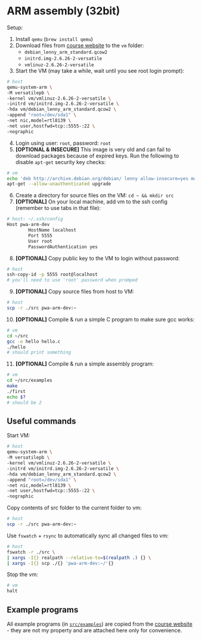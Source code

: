 # ARM assembly (32bit)

Setup:

1. Install `qemu` (`brew install qemu`)
2. Download files from [course website](https://students.mimuw.edu.pl/~zbyszek/asm/qemu) to the `vm` folder:
   - `debian_lenny_arm_standard.qcow2`
   - `initrd.img-2.6.26-2-versatile`
   - `vmlinuz-2.6.26-2-versatile`
3. Start the VM (may take a while, wait until you see root login prompt):
```bash
# host
qemu-system-arm \
-M versatilepb \
-kernel vm/vmlinuz-2.6.26-2-versatile \
-initrd vm/initrd.img-2.6.26-2-versatile \
-hda vm/debian_lenny_arm_standard.qcow2 \
-append "root=/dev/sda1" \
-net nic,model=rtl8139 \
-net user,hostfwd=tcp::5555-:22 \
-nographic
```
4. Login using user: `root`, password: `root`
5. **[OPTIONAL & INSECURE]** This image is very old and can fail to download packages because of expired keys.
   Run the following to disable `apt-get` security key checks:
```bash
# vm
echo 'deb http://archive.debian.org/debian/ lenny allow-insecure=yes main' > /etc/apt/sources.list
apt-get --allow-unauthenticated upgrade
```
6. Create a directory for source files on the VM: `cd ~ && mkdir src`
7. **[OPTIONAL]** On your local machine, add vm to the ssh config (remember to use tabs in that file):
```bash
# host: ~/.ssh/config
Host pwa-arm-dev
        HostName localhost
        Port 5555
        User root
        PasswordAuthentication yes
```
8. **[OPTIONAL]** Copy public key to the VM to login without password:
```bash
# host
ssh-copy-id -p 5555 root@localhost
# you'll need to use 'root' password when promped
```
9. **[OPTIONAL]** Copy source files from host to VM:
```bash
# host
scp -r ./src pwa-arm-dev:~
```
10. **[OPTIONAL]** Compile & run a simple C program to make sure gcc works:
```bash
# vm
cd ~/src
gcc -o hello hello.c
./hello
# should print something
```
11. **[OPTIONAL]** Compile & run a simple assembly program:
```bash
# vm
cd ~/src/examples
make
./first
echo $?
# should be 2
```

## Useful commands

Start VM:
```bash
# host
qemu-system-arm \
-M versatilepb \
-kernel vm/vmlinuz-2.6.26-2-versatile \
-initrd vm/initrd.img-2.6.26-2-versatile \
-hda vm/debian_lenny_arm_standard.qcow2 \
-append "root=/dev/sda1" \
-net nic,model=rtl8139 \
-net user,hostfwd=tcp::5555-:22 \
-nographic
```

Copy contents of src folder to the current folder to vm:
```bash
# host
scp -r ./src pwa-arm-dev:~
```

Use `fswatch` + `rsync` to automatically sync all changed files to vm:
```bash
# host
fswatch -r ./src \
| xargs -I{} realpath --relative-to=$(realpath .) {} \
| xargs -I{} scp ./{} 'pwa-arm-dev:~/'{}
```

Stop the vm:
```bash
# vm
halt
```


## Example programs

All example programs (in [`src/examples`](src/examples)) are copied from
the [course website](https://students.mimuw.edu.pl/~zbyszek/asm/progarm) -
they are not my property and are attached here only for convenience.
